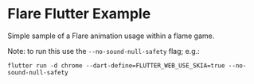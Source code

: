 # Flare Flutter Example

Simple sample of a Flare animation usage within a flame game.

Note: to run this use the `--no-sound-null-safety` flag; e.g.:

```shell
flutter run -d chrome --dart-define=FLUTTER_WEB_USE_SKIA=true --no-sound-null-safety
```
